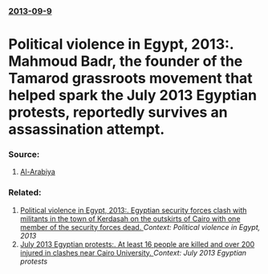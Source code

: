 ### [2013-09-9](/news/2013/09/9/index.md)

# Political violence in Egypt, 2013:. Mahmoud Badr, the founder of the Tamarod grassroots movement that helped spark the July 2013 Egyptian protests, reportedly survives an assassination attempt. 




### Source:

1. [Al-Arabiya](http://english.alarabiya.net/en/News/middle-east/2013/09/10/Egypt-s-Tamarod-founder-survives-assassination-attempt.html)

### Related:

1. [Political violence in Egypt, 2013:. Egyptian security forces clash with militants in the town of Kerdasah on the outskirts of Cairo with one member of the security forces dead. ](/news/2013/09/19/political-violence-in-egypt-2013-egyptian-security-forces-clash-with-militants-in-the-town-of-kerdasah-on-the-outskirts-of-cairo-with-one.md) _Context: Political violence in Egypt, 2013_
2. [July 2013 Egyptian protests:. At least 16 people are killed and over 200 injured in clashes near Cairo University. ](/news/2013/07/2/july-2013-egyptian-protests-at-least-16-people-are-killed-and-over-200-injured-in-clashes-near-cairo-university.md) _Context: July 2013 Egyptian protests_
